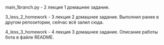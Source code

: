 main_1branch.py - 2 лекция 1 домашнее задание.

3_less_2_homework - 3 лекция 2 домашнее задание. Выполнил ранее в другом репозитории, сейчас всё залил сюда.

4_less_3_homework - 4 лекция 3 домашнее задание. Описание работы бота в файле README.
